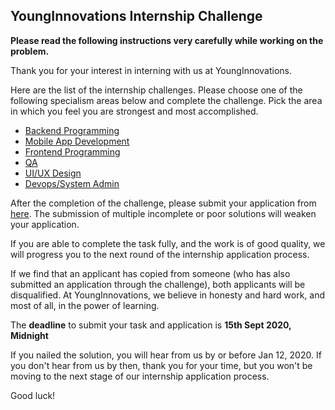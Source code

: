 ## YoungInnovations Internship Challenge 

**Please read the following instructions very carefully while working on the problem.**

Thank you for your interest in interning with us at YoungInnovations. 

Here are the list of the internship challenges. Please choose one of the following specialism areas below and complete the challenge. Pick the area in which you feel you are strongest and most accomplished.

* [Backend Programming](https://github.com/younginnovations/internship-challenges/tree/master/programming/petroleum-report)
* [Mobile App Development](https://github.com/younginnovations/internship-challenges/tree/master/android/list-me)
* [Frontend Programming](https://github.com/younginnovations/internship-challenges/tree/master/front-end/slush-that)
* [QA](https://github.com/younginnovations/internship-challenges/tree/master/qa/form-wrong)
* [UI/UX Design](https://docs.google.com/forms/d/e/1FAIpQLSeAZV8uZKjy2B7kafzXxwHZvnM-sG1vWWp8Og0ol081hl6xaQ/viewform)
* [Devops/System Admin](https://github.com/younginnovations/internship-challenges/tree/master/devops/docker-me)

After the completion of the challenge, please submit your application from [here](https://docs.google.com/forms/d/e/1FAIpQLSeAZV8uZKjy2B7kafzXxwHZvnM-sG1vWWp8Og0ol081hl6xaQ/viewform). The submission of multiple incomplete or poor solutions will weaken your application. 

If you are able to complete the task fully, and the work is of good quality, we will progress you to the next round of the internship application process.

If we find that an applicant has copied from someone (who has also submitted an application through the challenge), both applicants will be disqualified. At YoungInnovations, we believe in honesty and hard work, and most of all, in the power of learning.

The **deadline** to submit your task and application is **15th Sept 2020, Midnight** 

If you  nailed the solution, you will hear from us by or before Jan 12, 2020. If you don't hear from us by then, thank you for your time, but you won't be moving to the next stage of  our internship application process. 

Good luck!
